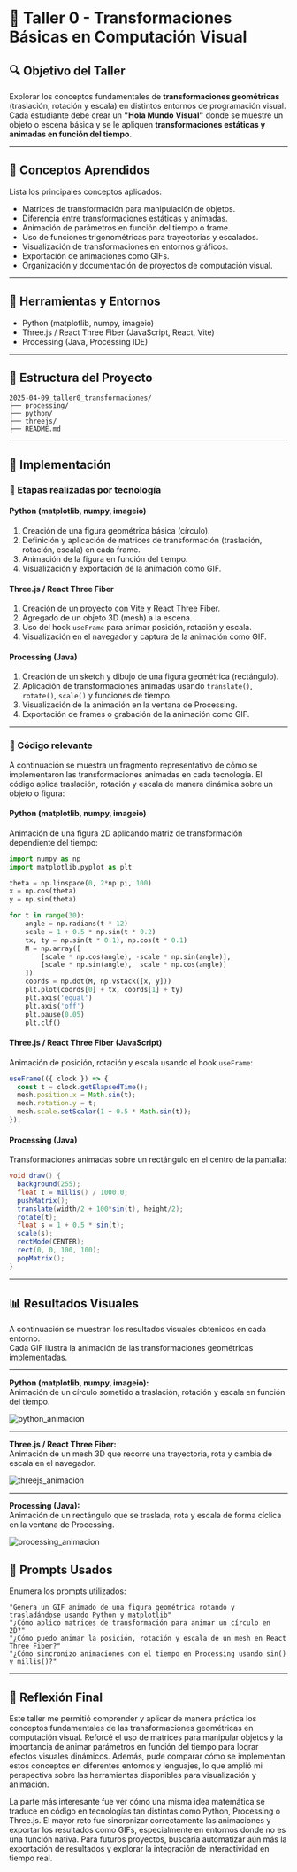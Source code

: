 # 🧪 Taller 0 - Transformaciones Básicas en Computación Visual

## 🔍 Objetivo del Taller

Explorar los conceptos fundamentales de **transformaciones geométricas** (traslación, rotación y escala) en distintos entornos de programación visual.  
Cada estudiante debe crear un **"Hola Mundo Visual"** donde se muestre un objeto o escena básica y se le apliquen **transformaciones estáticas y animadas en función del tiempo**.

---

## 🧠 Conceptos Aprendidos

Lista los principales conceptos aplicados:

- Matrices de transformación para manipulación de objetos.
- Diferencia entre transformaciones estáticas y animadas.
- Animación de parámetros en función del tiempo o frame.
- Uso de funciones trigonométricas para trayectorias y escalados.
- Visualización de transformaciones en entornos gráficos.
- Exportación de animaciones como GIFs.
- Organización y documentación de proyectos de computación visual.

---

## 🔧 Herramientas y Entornos

- Python (matplotlib, numpy, imageio)
- Three.js / React Three Fiber (JavaScript, React, Vite)
- Processing (Java, Processing IDE)

---

## 📁 Estructura del Proyecto

```
2025-04-09_taller0_transformaciones/
├── processing/
├── python/
├── threejs/
├── README.md

```

---

## 🧪 Implementación

### 🔹 Etapas realizadas por tecnología

#### Python (matplotlib, numpy, imageio)

1. Creación de una figura geométrica básica (círculo).
2. Definición y aplicación de matrices de transformación (traslación, rotación, escala) en cada frame.
3. Animación de la figura en función del tiempo.
4. Visualización y exportación de la animación como GIF.

#### Three.js / React Three Fiber

1. Creación de un proyecto con Vite y React Three Fiber.
2. Agregado de un objeto 3D (mesh) a la escena.
3. Uso del hook `useFrame` para animar posición, rotación y escala.
4. Visualización en el navegador y captura de la animación como GIF.

#### Processing (Java)

1. Creación de un sketch y dibujo de una figura geométrica (rectángulo).
2. Aplicación de transformaciones animadas usando `translate()`, `rotate()`, `scale()` y funciones de tiempo.
3. Visualización de la animación en la ventana de Processing.
4. Exportación de frames o grabación de la animación como GIF.

---

### 🔹 Código relevante

A continuación se muestra un fragmento representativo de cómo se implementaron las transformaciones animadas en cada tecnología. El código aplica traslación, rotación y escala de manera dinámica sobre un objeto o figura:

#### Python (matplotlib, numpy, imageio)

Animación de una figura 2D aplicando matriz de transformación dependiente del tiempo:

```python
import numpy as np
import matplotlib.pyplot as plt

theta = np.linspace(0, 2*np.pi, 100)
x = np.cos(theta)
y = np.sin(theta)

for t in range(30):
    angle = np.radians(t * 12)
    scale = 1 + 0.5 * np.sin(t * 0.2)
    tx, ty = np.sin(t * 0.1), np.cos(t * 0.1)
    M = np.array([
        [scale * np.cos(angle), -scale * np.sin(angle)],
        [scale * np.sin(angle),  scale * np.cos(angle)]
    ])
    coords = np.dot(M, np.vstack([x, y]))
    plt.plot(coords[0] + tx, coords[1] + ty)
    plt.axis('equal')
    plt.axis('off')
    plt.pause(0.05)
    plt.clf()
```

#### Three.js / React Three Fiber (JavaScript)

Animación de posición, rotación y escala usando el hook `useFrame`:

```jsx
useFrame(({ clock }) => {
  const t = clock.getElapsedTime();
  mesh.position.x = Math.sin(t);
  mesh.rotation.y = t;
  mesh.scale.setScalar(1 + 0.5 * Math.sin(t));
});
```

#### Processing (Java)

Transformaciones animadas sobre un rectángulo en el centro de la pantalla:

```java
void draw() {
  background(255);
  float t = millis() / 1000.0;
  pushMatrix();
  translate(width/2 + 100*sin(t), height/2);
  rotate(t);
  float s = 1 + 0.5 * sin(t);
  scale(s);
  rectMode(CENTER);
  rect(0, 0, 100, 100);
  popMatrix();
}
```

---

## 📊 Resultados Visuales

A continuación se muestran los resultados visuales obtenidos en cada entorno.  
Cada GIF ilustra la animación de las transformaciones geométricas implementadas.

---

**Python (matplotlib, numpy, imageio):**  
Animación de un círculo sometido a traslación, rotación y escala en función del tiempo.

![python_animacion](./resultados/resultadopython.gif)

---

**Three.js / React Three Fiber:**  
Animación de un mesh 3D que recorre una trayectoria, rota y cambia de escala en el navegador.

![threejs_animacion](./resultados/resultadothreejs.gif)

---

**Processing (Java):**  
Animación de un rectángulo que se traslada, rota y escala de forma cíclica en la ventana de Processing.

![processing_animacion](./resultados/resultadoprocessing.gif)

## 🧩 Prompts Usados

Enumera los prompts utilizados:

```text
"Genera un GIF animado de una figura geométrica rotando y trasladándose usando Python y matplotlib"
"¿Cómo aplico matrices de transformación para animar un círculo en 2D?"
"¿Cómo puedo animar la posición, rotación y escala de un mesh en React Three Fiber?"
"¿Cómo sincronizo animaciones con el tiempo en Processing usando sin() y millis()?"
```

---

## 💬 Reflexión Final

Este taller me permitió comprender y aplicar de manera práctica los conceptos fundamentales de las transformaciones geométricas en computación visual. Reforcé el uso de matrices para manipular objetos y la importancia de animar parámetros en función del tiempo para lograr efectos visuales dinámicos. Además, pude comparar cómo se implementan estos conceptos en diferentes entornos y lenguajes, lo que amplió mi perspectiva sobre las herramientas disponibles para visualización y animación.

La parte más interesante fue ver cómo una misma idea matemática se traduce en código en tecnologías tan distintas como Python, Processing o Three.js. El mayor reto fue sincronizar correctamente las animaciones y exportar los resultados como GIFs, especialmente en entornos donde no es una función nativa. Para futuros proyectos, buscaría automatizar aún más la exportación de resultados y explorar la integración de interactividad en tiempo real.

